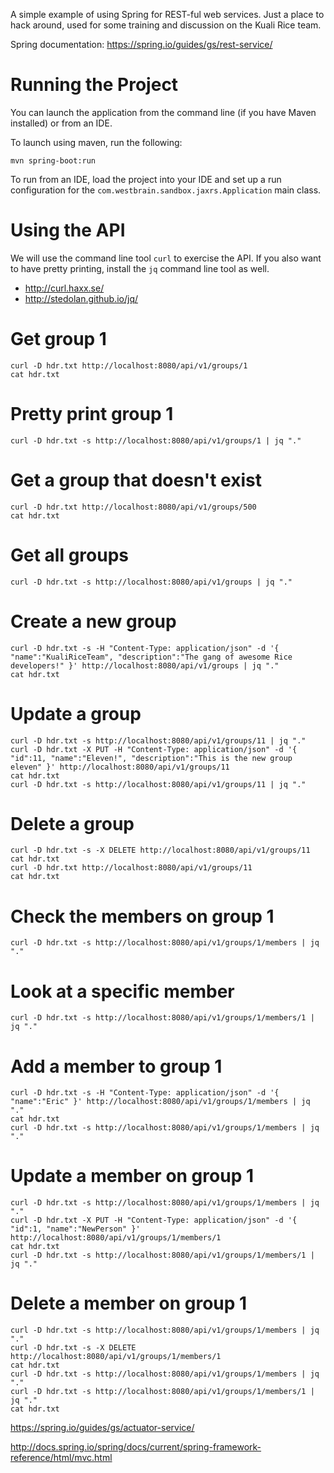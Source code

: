 A simple example of using Spring for REST-ful web services. Just a place to hack around, used for some training and discussion on the Kuali Rice team.

Spring documentation: https://spring.io/guides/gs/rest-service/

# Running the Project

You can launch the application from the command line (if you have Maven installed) or from an IDE.

To launch using maven, run the following:

```
mvn spring-boot:run
```

To run from an IDE, load the project into your IDE and set up a run configuration for the ```com.westbrain.sandbox.jaxrs.Application``` main class.

# Using the API

We will use the command line tool ```curl``` to exercise the API. If you also want to have pretty printing, install the ```jq``` command line tool as well.

* http://curl.haxx.se/
* http://stedolan.github.io/jq/

# Get group 1

```
curl -D hdr.txt http://localhost:8080/api/v1/groups/1
cat hdr.txt
```

# Pretty print group 1

```
curl -D hdr.txt -s http://localhost:8080/api/v1/groups/1 | jq "."
```

# Get a group that doesn't exist

```
curl -D hdr.txt http://localhost:8080/api/v1/groups/500
cat hdr.txt
```

# Get all groups

```
curl -D hdr.txt -s http://localhost:8080/api/v1/groups | jq "."
```

# Create a new group

```
curl -D hdr.txt -s -H "Content-Type: application/json" -d '{ "name":"KualiRiceTeam", "description":"The gang of awesome Rice developers!" }' http://localhost:8080/api/v1/groups | jq "."
cat hdr.txt
```

# Update a group

```
curl -D hdr.txt -s http://localhost:8080/api/v1/groups/11 | jq "."
curl -D hdr.txt -X PUT -H "Content-Type: application/json" -d '{ "id":11, "name":"Eleven!", "description":"This is the new group eleven" }' http://localhost:8080/api/v1/groups/11
cat hdr.txt
curl -D hdr.txt -s http://localhost:8080/api/v1/groups/11 | jq "."
```

# Delete a group

```
curl -D hdr.txt -s -X DELETE http://localhost:8080/api/v1/groups/11
cat hdr.txt
curl -D hdr.txt http://localhost:8080/api/v1/groups/11
cat hdr.txt
```

# Check the members on group 1

```
curl -D hdr.txt -s http://localhost:8080/api/v1/groups/1/members | jq "."
```

# Look at a specific member

```
curl -D hdr.txt -s http://localhost:8080/api/v1/groups/1/members/1 | jq "."
```

# Add a member to group 1

```
curl -D hdr.txt -s -H "Content-Type: application/json" -d '{ "name":"Eric" }' http://localhost:8080/api/v1/groups/1/members | jq "."
cat hdr.txt
curl -D hdr.txt -s http://localhost:8080/api/v1/groups/1/members | jq "."
```

# Update a member on group 1

```
curl -D hdr.txt -s http://localhost:8080/api/v1/groups/1/members | jq "."
curl -D hdr.txt -X PUT -H "Content-Type: application/json" -d '{ "id":1, "name":"NewPerson" }' http://localhost:8080/api/v1/groups/1/members/1
cat hdr.txt
curl -D hdr.txt -s http://localhost:8080/api/v1/groups/1/members/1 | jq "."
```

# Delete a member on group 1

```
curl -D hdr.txt -s http://localhost:8080/api/v1/groups/1/members | jq "."
curl -D hdr.txt -s -X DELETE http://localhost:8080/api/v1/groups/1/members/1
cat hdr.txt
curl -D hdr.txt -s http://localhost:8080/api/v1/groups/1/members | jq "."
curl -D hdr.txt -s http://localhost:8080/api/v1/groups/1/members/1 | jq "."
cat hdr.txt
```



https://spring.io/guides/gs/actuator-service/

http://docs.spring.io/spring/docs/current/spring-framework-reference/html/mvc.html
